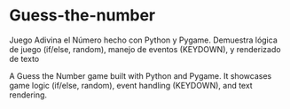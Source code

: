 # Guess-the-number
Juego Adivina el Número hecho con Python y Pygame. Demuestra lógica de juego (if/else, random), manejo de eventos (KEYDOWN), y renderizado de texto

A Guess the Number game built with Python and Pygame. It showcases game logic (if/else, random), event handling (KEYDOWN), and text rendering.
